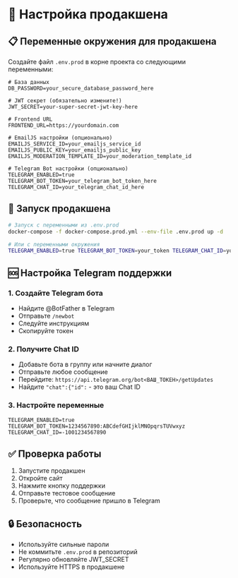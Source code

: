# 🚀 Настройка продакшена

## 📋 Переменные окружения для продакшена

Создайте файл `.env.prod` в корне проекта со следующими переменными:

```env
# База данных
DB_PASSWORD=your_secure_database_password_here

# JWT секрет (обязательно измените!)
JWT_SECRET=your-super-secret-jwt-key-here

# Frontend URL
FRONTEND_URL=https://yourdomain.com

# EmailJS настройки (опционально)
EMAILJS_SERVICE_ID=your_emailjs_service_id
EMAILJS_PUBLIC_KEY=your_emailjs_public_key
EMAILJS_MODERATION_TEMPLATE_ID=your_moderation_template_id

# Telegram Bot настройки (опционально)
TELEGRAM_ENABLED=true
TELEGRAM_BOT_TOKEN=your_telegram_bot_token_here
TELEGRAM_CHAT_ID=your_telegram_chat_id_here
```

## 🔧 Запуск продакшена

```bash
# Запуск с переменными из .env.prod
docker-compose -f docker-compose.prod.yml --env-file .env.prod up -d

# Или с переменными окружения
TELEGRAM_ENABLED=true TELEGRAM_BOT_TOKEN=your_token TELEGRAM_CHAT_ID=your_chat_id docker-compose -f docker-compose.prod.yml up -d
```

## 🆘 Настройка Telegram поддержки

### 1. Создайте Telegram бота
- Найдите @BotFather в Telegram
- Отправьте `/newbot`
- Следуйте инструкциям
- Скопируйте токен

### 2. Получите Chat ID
- Добавьте бота в группу или начните диалог
- Отправьте любое сообщение
- Перейдите: `https://api.telegram.org/bot<ВАШ_ТОКЕН>/getUpdates`
- Найдите `"chat":{"id":` - это ваш Chat ID

### 3. Настройте переменные
```env
TELEGRAM_ENABLED=true
TELEGRAM_BOT_TOKEN=1234567890:ABCdefGHIjklMNOpqrsTUVwxyz
TELEGRAM_CHAT_ID=-1001234567890
```

## ✅ Проверка работы

1. Запустите продакшен
2. Откройте сайт
3. Нажмите кнопку поддержки
4. Отправьте тестовое сообщение
5. Проверьте, что сообщение пришло в Telegram

## 🔒 Безопасность

- Используйте сильные пароли
- Не коммитьте `.env.prod` в репозиторий
- Регулярно обновляйте JWT_SECRET
- Используйте HTTPS в продакшене
